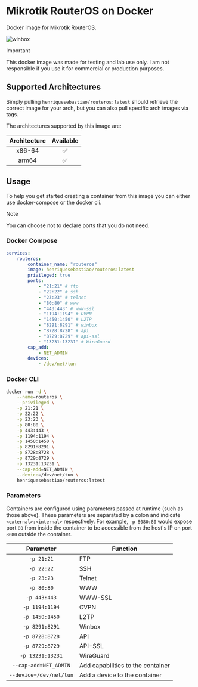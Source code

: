 # Mikrotik RouterOS on Docker

Docker image for Mikrotik RouterOS.

![winbox](https://github.com/user-attachments/assets/dcb7056c-6056-45a5-8c6b-726e8056a6ea)

> [!IMPORTANT]
> This docker image was made for testing and lab use only. I am not responsible if you use it for commercial or production purposes.

## Supported Architectures

Simply pulling `henriquesebastiao/routeros:latest` should retrieve the correct image for your arch, but you can also pull specific arch images via tags.

The architectures supported by this image are:

| Architecture | Available |
| :----: | :----: |
| x86-64 | ✅ |
| arm64 | ✅ |

## Usage

To help you get started creating a container from this image you can either use docker-compose or the docker cli.

> [!NOTE]
> You can choose not to declare ports that you do not need.

### Docker Compose

```yaml
services:
    routeros:
        container_name: "routeros"
        image: henriquesebastiao/routeros:latest
        privileged: true
        ports:
            - "21:21" # ftp
            - "22:22" # ssh
            - "23:23" # telnet
            - "80:80" # www
            - "443:443" # www-ssl
            - "1194:1194" # OVPN
            - "1450:1450" # L2TP
            - "8291:8291" # winbox
            - "8728:8728" # api
            - "8729:8729" # api-ssl
            - "13231:13231" # WireGuard
        cap_add: 
            - NET_ADMIN
        devices: 
            - /dev/net/tun
```

### Docker CLI

```bash
docker run -d \
    --name=routeros \
    --privileged \
    -p 21:21 \
    -p 22:22 \
    -p 23:23 \
    -p 80:80 \
    -p 443:443 \
    -p 1194:1194 \
    -p 1450:1450 \
    -p 8291:8291 \
    -p 8728:8728 \
    -p 8729:8729 \
    -p 13231:13231 \
    --cap-add=NET_ADMIN \
    --device=/dev/net/tun \
    henriquesebastiao/routeros:latest
```

### Parameters

Containers are configured using parameters passed at runtime (such as those above). These parameters are separated by a colon and indicate `<external>:<internal>` respectively. For example, `-p 8080:80` would expose port `80` from inside the container to be accessible from the host's IP on port `8080` outside the container.

| Parameter | Function |
| :----: | --- |
| `-p 21:21` | FTP |
| `-p 22:22` | SSH |
| `-p 23:23` | Telnet |
| `-p 80:80` | WWW |
| `-p 443:443` | WWW-SSL |
| `-p 1194:1194` | OVPN |
| `-p 1450:1450` | L2TP |
| `-p 8291:8291` | Winbox |
| `-p 8728:8728` | API |
| `-p 8729:8729` | API-SSL |
| `-p 13231:13231` | WireGuard |
| `--cap-add=NET_ADMIN` | Add capabilities to the container |
| `--device=/dev/net/tun` | Add a device to the container |

